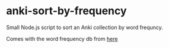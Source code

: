 # anki-sort-by-frequency
Small Node.js script to sort an Anki collection by word frequncy.

Comes with the word frequency db from [here](https://github.com/hermitdave/FrequencyWords/)
